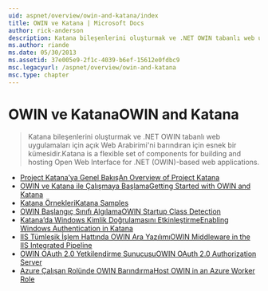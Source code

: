 ```yaml
---
uid: aspnet/overview/owin-and-katana/index
title: OWIN ve Katana | Microsoft Docs
author: rick-anderson
description: Katana bileşenlerini oluşturmak ve .NET OWIN tabanlı web uygulamaları için açık Web Arabirimi'ni barındıran için esnek bir kümesidir.
ms.author: riande
ms.date: 05/30/2013
ms.assetid: 37e005e9-2f1c-4039-b6ef-15612e0fdbc9
msc.legacyurl: /aspnet/overview/owin-and-katana
msc.type: chapter
---
```

<a name="owin-and-katana"></a><span data-ttu-id="cff6a-103">OWIN ve Katana</span><span class="sxs-lookup"><span data-stu-id="cff6a-103">OWIN and Katana</span></span>
====================
> <span data-ttu-id="cff6a-104">Katana bileşenlerini oluşturmak ve .NET OWIN tabanlı web uygulamaları için açık Web Arabirimi'ni barındıran için esnek bir kümesidir.</span><span class="sxs-lookup"><span data-stu-id="cff6a-104">Katana is a flexible set of components for building and hosting Open Web Interface for .NET (OWIN)-based web applications.</span></span>


- [<span data-ttu-id="cff6a-105">Project Katana’ya Genel Bakış</span><span class="sxs-lookup"><span data-stu-id="cff6a-105">An Overview of Project Katana</span></span>](an-overview-of-project-katana.md)
- [<span data-ttu-id="cff6a-106">OWIN ve Katana ile Çalışmaya Başlama</span><span class="sxs-lookup"><span data-stu-id="cff6a-106">Getting Started with OWIN and Katana</span></span>](getting-started-with-owin-and-katana.md)
- [<span data-ttu-id="cff6a-107">Katana Örnekleri</span><span class="sxs-lookup"><span data-stu-id="cff6a-107">Katana Samples</span></span>](katana-samples.md)
- [<span data-ttu-id="cff6a-108">OWIN Başlangıç Sınıfı Algılama</span><span class="sxs-lookup"><span data-stu-id="cff6a-108">OWIN Startup Class Detection</span></span>](owin-startup-class-detection.md)
- [<span data-ttu-id="cff6a-109">Katana’da Windows Kimlik Doğrulamasını Etkinleştirme</span><span class="sxs-lookup"><span data-stu-id="cff6a-109">Enabling Windows Authentication in Katana</span></span>](enabling-windows-authentication-in-katana.md)
- [<span data-ttu-id="cff6a-110">IIS Tümleşik İşlem Hattında OWIN Ara Yazılımı</span><span class="sxs-lookup"><span data-stu-id="cff6a-110">OWIN Middleware in the IIS Integrated Pipeline</span></span>](owin-middleware-in-the-iis-integrated-pipeline.md)
- [<span data-ttu-id="cff6a-111">OWIN OAuth 2.0 Yetkilendirme Sunucusu</span><span class="sxs-lookup"><span data-stu-id="cff6a-111">OWIN OAuth 2.0 Authorization Server</span></span>](owin-oauth-20-authorization-server.md)
- [<span data-ttu-id="cff6a-112">Azure Çalışan Rolünde OWIN Barındırma</span><span class="sxs-lookup"><span data-stu-id="cff6a-112">Host OWIN in an Azure Worker Role</span></span>](host-owin-in-an-azure-worker-role.md)
